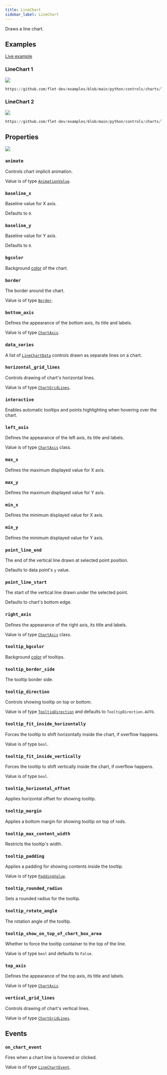 ```yaml
---
title: LineChart
sidebar_label: LineChart
---
```


Draws a line chart.

## Examples

[Live example](https://flet-controls-gallery.fly.dev/charts/linechart)

### LineChart 1

<img src="/img/docs/controls/charts/linechart-sample-1.gif" className="screenshot-50"/>


```python reference
https://github.com/flet-dev/examples/blob/main/python/controls/charts/line-chart/line-chart-example.py

```

### LineChart 2

<img src="/img/docs/controls/charts/linechart-sample-2.gif" className="screenshot-50"/>


```python reference
https://github.com/flet-dev/examples/blob/main/python/controls/charts/line-chart/line-chart-single-toggle.py

```

## Properties

<img src="/img/docs/controls/charts/linechart-diagram.svg" className="screenshot-100"/>

### `animate`

Controls chart implicit animation.

Value is of type [`AnimationValue`](/docs/reference/types/animationvalue).

### `baseline_x`

Baseline value for X axis.

Defaults to `0`.

### `baseline_y`

Baseline value for Y axis.

Defaults to `0`.

### `bgcolor`

Background [color](/docs/reference/colors) of the chart.

### `border`

The border around the chart.

Value is of type [`Border`](/docs/reference/types/border).

### `bottom_axis`

Defines the appearance of the bottom axis, its title and labels.

Value is of type [`ChartAxis`](/docs/reference/types/chartaxis).

### `data_series`

A list of [`LineChartData`](/docs/reference/types/linechartdata) controls drawn as separate lines on a chart.

### `horizontal_grid_lines`

Controls drawing of chart's horizontal lines.

Value is of type [`ChartGridLines`](/docs/reference/types/chartgridlines).

### `interactive`

Enables automatic tooltips and points highlighting when hovering over the chart.

### `left_axis`

Defines the appearance of the left axis, its title and labels.

Value is of type [`ChartAxis`](/docs/reference/types/chartaxis) class.

### `max_x`

Defines the maximum displayed value for X axis.

### `max_y`

Defines the maximum displayed value for Y axis.

### `min_x`

Defines the minimum displayed value for X axis.

### `min_y`

Defines the minimum displayed value for Y axis.

### `point_line_end`

The end of the vertical line drawn at selected point position.

Defaults to data point's `y` value.

### `point_line_start`

The start of the vertical line drawn under the selected point.

Defaults to chart's bottom edge.

### `right_axis`

Defines the appearance of the right axis, its title and labels.

Value is of type [`ChartAxis`](/docs/reference/types/chartaxis) class.

### `tooltip_bgcolor`

Background [color](/docs/reference/colors) of tooltips.

### `tooltip_border_side`

The tooltip border side.

### `tooltip_direction`

Controls showing tooltip on top or bottom.

Value is of type [`TooltipDirection`](/docs/reference/types/charttooltipdirection) and defaults to `TooltipDirection.AUTO`.

### `tooltip_fit_inside_horizontally`

Forces the tooltip to shift horizontally inside the chart, if overflow happens.

Value is of type `bool`.

### `tooltip_fit_inside_vertically`

Forces the tooltip to shift vertically inside the chart, if overflow happens.

Value is of type `bool`.

### `tooltip_horizontal_offset`

Applies horizontal offset for showing tooltip.

### `tooltip_margin`

Applies a bottom margin for showing tooltip on top of rods.

### `tooltip_max_content_width`

Restricts the tooltip's width.

### `tooltip_padding`

Applies a padding for showing contents inside the tooltip.

Value is of type [`PaddingValue`](/docs/reference/types/aliases#paddingvalue).

### `tooltip_rounded_radius`

Sets a rounded radius for the tooltip.

### `tooltip_rotate_angle`

The rotation angle of the tooltip.

### `tooltip_show_on_top_of_chart_box_area`

Whether to force the tooltip container to the top of the line.

Value is of type `bool` and defaults to `False`.

### `top_axis`

Defines the appearance of the top axis, its title and labels.

Value is of type [`ChartAxis`](/docs/reference/types/chartaxis).

### `vertical_grid_lines`

Controls drawing of chart's vertical lines.

Value is of type [`ChartGridLines`](/docs/reference/types/chartgridlines).

## Events

### `on_chart_event`

Fires when a chart line is hovered or clicked.

Value is of type [`LineChartEvent`](/docs/reference/types/linechartevent).
